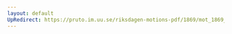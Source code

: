 ```yaml
---
layout: default
UpRedirect: https://pruto.im.uu.se/riksdagen-motions-pdf/1869/mot_1869__ak__102.pdf
---
```

